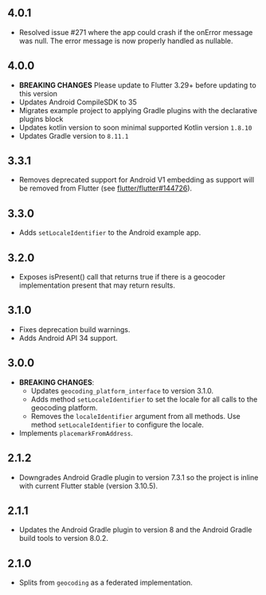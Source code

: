 ## 4.0.1

* Resolved issue #271 where the app could crash if the onError message was null. The error message is now properly handled as nullable.

## 4.0.0

* **BREAKING CHANGES** Please update to Flutter 3.29+ before updating to this version
* Updates Android CompileSDK to 35
* Migrates example project to applying Gradle plugins with the declarative plugins block
* Updates kotlin version to soon minimal supported Kotlin version `1.8.10`
* Updates Gradle version to `8.11.1`

## 3.3.1

* Removes deprecated support for Android V1 embedding as support will be removed from Flutter (see [flutter/flutter#144726](https://github.com/flutter/flutter/pull/144726)).

## 3.3.0

* Adds `setLocaleIdentifier` to the Android example app.

## 3.2.0

* Exposes isPresent() call that returns true if there is a geocoder implementation present that may return results.

## 3.1.0

* Fixes deprecation build warnings. 
* Adds Android API 34 support.

## 3.0.0

* **BREAKING CHANGES**:
  * Updates `geocoding_platform_interface` to version 3.1.0.
  * Adds method `setLocaleIdentifier` to set the locale for all calls to the geocoding platform.
  * Removes the `localeIdentifier` argument from all methods. Use method `setLocaleIdentifier` to configure the locale.
* Implements `placemarkFromAddress`.

## 2.1.2

* Downgrades Android Gradle plugin to version 7.3.1 so the project is inline with current Flutter stable (version 3.10.5).

## 2.1.1

* Updates the Android Gradle plugin to version 8 and the Android Gradle build tools to version 8.0.2.

## 2.1.0

* Splits from `geocoding` as a federated implementation.